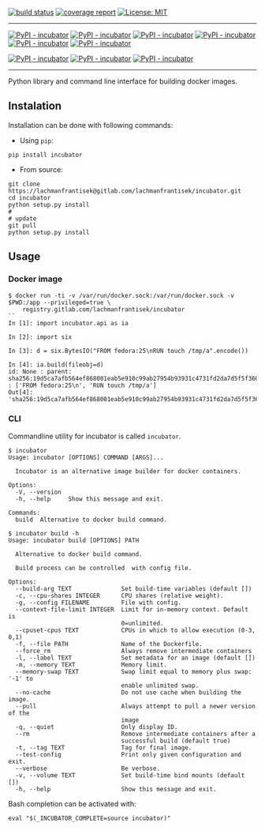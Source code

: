[![build status](https://gitlab.com/lachmanfrantisek/incubator/badges/master/build.svg)](https://gitlab.com/lachmanfrantisek/incubator/commits/master)
[![coverage report](https://gitlab.com/lachmanfrantisek/incubator/badges/master/coverage.svg)](https://gitlab.com/lachmanfrantisek/incubator/commits/master)
[![License: MIT](https://img.shields.io/pypi/l/incubator.svg)](https://opensource.org/licenses/MIT)

-------

[![PyPI - incubator](https://img.shields.io/pypi/v/incubator.svg)](https://pypi.python.org/pypi/incubator/)
[![PyPI - incubator](https://img.shields.io/pypi/wheel/incubator.svg)](https://pypi.python.org/pypi/incubator/)
[![PyPI - incubator](https://img.shields.io/pypi/format/incubator.svg)](https://pypi.python.org/pypi/incubator/)
[![PyPI - incubator](https://img.shields.io/pypi/status/incubator.svg)](https://pypi.python.org/pypi/incubator/)
[![PyPI - incubator](https://img.shields.io/pypi/pyversions/incubator.svg)](https://pypi.python.org/pypi/incubator/)
[![PyPI - incubator](https://img.shields.io/pypi/implementation/incubator.svg)](https://pypi.python.org/pypi/incubator/)

[![PyPI - incubator](https://img.shields.io/pypi/dm/incubator.svg)](https://pypi.python.org/pypi/incubator/)
[![PyPI - incubator](https://img.shields.io/pypi/dw/incubator.svg)](https://pypi.python.org/pypi/incubator/)
[![PyPI - incubator](https://img.shields.io/pypi/dd/incubator.svg)](https://pypi.python.org/pypi/incubator/)

-------

Python library and command line interface for building docker images.

## Instalation

Installation can be done with following commands:

- Using `pip`:
```
pip install incubator
```

- From source:
```
git clone https://lachmanfrantisek@gitlab.com/lachmanfrantisek/incubator.git
cd incubator
python setup.py install
#
# update
git pull
python setup.py install
```

## Usage

### Docker image
```
$ docker run -ti -v /var/run/docker.sock:/var/run/docker.sock -v $PWD:/app --privileged=true \
    registry.gitlab.com/lachmanfrantisek/incubator
``
In [1]: import incubator.api as ia

In [2]: import six

In [3]: d = six.BytesIO("FROM fedora:25\nRUN touch /tmp/a".encode())

In [4]: ia.build(fileobj=d)
id: None : parent: sha256:19d5ca7afb564ef868001eab5e910c99ab27954b93931c4731fd2da7d5f5f360 : ['FROM fedora:25\n', 'RUN touch /tmp/a']
Out[4]: 'sha256:19d5ca7afb564ef868001eab5e910c99ab27954b93931c4731fd2da7d5f5f360'

```

### CLI

Commandline utility for incubator is called `incubator`.

```
$ incubator 
Usage: incubator [OPTIONS] COMMAND [ARGS]...

  Incubator is an alternative image builder for docker containers.

Options:
  -V, --version
  -h, --help     Show this message and exit.

Commands:
  build  Alternative to docker build command.

```

```
$ incubator build -h
Usage: incubator build [OPTIONS] PATH

  Alternative to docker build command.

  Build process can be controlled  with config file.

Options:
  --build-arg TEXT              Set build-time variables (default [])
  -c, --cpu-shares INTEGER      CPU shares (relative weight).
  -g, --config FILENAME         File with config.
  --context-file-limit INTEGER  Limit for in-memory context. Default is
                                0=unlimited.
  --cpuset-cpus TEXT            CPUs in which to allow execution (0-3, 0,1)
  -f, --file PATH               Name of the Dockerfile.
  --force_rm                    Always remove intermediate containers
  -l, --label TEXT              Set metadata for an image (default [])
  -m, --memory TEXT             Memory limit.
  --memory-swap TEXT            Swap limit equal to memory plus swap: '-1' to
                                enable unlimited swap.
  --no-cache                    Do not use cache when building the image.
  --pull                        Always attempt to pull a newer version of the
                                image
  -q, --quiet                   Only display ID.
  --rm                          Remove intermediate containers after a
                                successful build (default true)
  -t, --tag TEXT                Tag for final image.
  --test-config                 Print only given configuration and exit.
  --verbose                     Be verbose.
  -v, --volume TEXT             Set build-time bind mounts (default [])
  -h, --help                    Show this message and exit.

```

Bash completion can be activated with: 
```
eval "$(_INCUBATOR_COMPLETE=source incubator)"
```